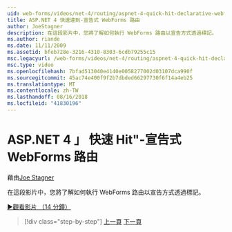 ```yaml
---
uid: web-forms/videos/net-4/routing/aspnet-4-quick-hit-declarative-webforms-routing
title: ASP.NET 4 快速達到-宣告式 WebForms 路由
author: JoeStagner
description: 在這段影片中，您將了解如何執行 WebForms 路由以宣告方式透過標記。
ms.author: riande
ms.date: 11/11/2009
ms.assetid: bfeb728e-3216-4310-8303-6cdb79255c15
msc.legacyurl: /web-forms/videos/net-4/routing/aspnet-4-quick-hit-declarative-webforms-routing
msc.type: video
ms.openlocfilehash: 7bfad513040e4140e0058277002d03107dca990f
ms.sourcegitcommit: 45ac74e400f9f2b7dbded66297730f6f14a4eb25
ms.translationtype: MT
ms.contentlocale: zh-TW
ms.lasthandoff: 08/16/2018
ms.locfileid: "41830196"
---
```

<a name="aspnet-4-quick-hit---declarative-webforms-routing"></a>ASP.NET 4 」 快速 Hit"-宣告式 WebForms 路由
====================
藉由[Joe Stagner](https://github.com/JoeStagner)

在這段影片中，您將了解如何執行 WebForms 路由以宣告方式透過標記。 

[&#9654;觀看影片 （14 分鐘）](https://channel9.msdn.com/Blogs/ASP-NET-Site-Videos/aspnet-4-quick-hit-declarative-webforms-routing)

> [!div class="step-by-step"]
> [上一頁](aspnet-4-quick-hit-imperative-webforms-routing.md)
> [下一頁](aspnet-4-quick-hit-outbound-webforms-routing.md)
